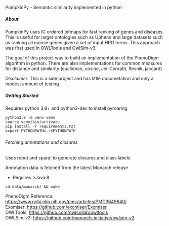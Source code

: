 PumpkinPy - Semantic similarity implemented in python

##### About

PumpkinPy uses IC ordered bitmaps for fast ranking of genes and diseases.  This is useful for larger ontologies such as Upheno and large datasets such as ranking all mouse genes given a set of input HPO terms.  This approach was first used in OWLTools and OwlSim-v3.

The goal of this project was to build an implementation of the PhenoDigm algorithm in python. There are also implementations for common measures for distance and similarity (euclidean, cosine, Jin-Conrath, Resnik, jaccard)

*Disclaimer*: This is a side project and has little documetation and only a modest amount of testing

##### Getting Started

Requires python 3.8+ and python3-dev to install pyroaring

 ```
python3.8 -m venv venv
source venv/bin/activate
pip install -r requirements.txt
export PYTHONPATH=.:$PYTHONPATH
```

###### Fetching annotations and closures

Uses robot and sparql to generate closures and class labels

Annotation data is fetched from the latest Monarch release
 - Requires >Java 8
 
```cd data/monarch/ && make```


PhenoDigm Reference: https://www.ncbi.nlm.nih.gov/pmc/articles/PMC3649640/  
Exomiser: https://github.com/exomiser/Exomiser  
OWLTools: https://github.com/owlcollab/owltools  
OWLSim-v3: https://github.com/monarch-initiative/owlsim-v3  
